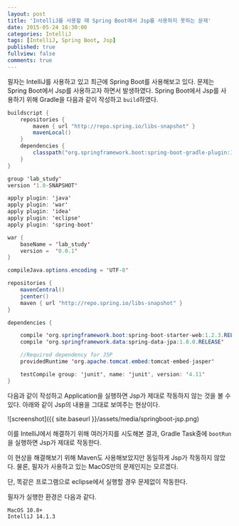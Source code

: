 ```yaml
---
layout: post
title: 'IntelliJ를 사용할 때 Spring Boot에서 Jsp를 사용하지 못하는 문제'
date: 2015-05-24 16:30:00
categories: IntelliJ
tags: [IntelliJ, Spring Boot, Jsp]
published: true
fullview: false
comments: true
---
```


필자는 IntelliJ를 사용하고 있고 최근에 Spring Boot를 사용해보고 있다. 문제는 Spring Boot에서 Jsp를 사용하고자 하면서 발생하였다. Spring Boot에서 Jsp를 사용하기 위해 Gradle을 다음과 같이 작성하고 ``build``하였다.

```java
buildscript {
    repositories {
        maven { url "http://repo.spring.io/libs-snapshot" }
        mavenLocal()
    }
    dependencies {
        classpath("org.springframework.boot:spring-boot-gradle-plugin:1.1.10.RELEASE")
    }
}

group 'lab_study'
version '1.0-SNAPSHOT'

apply plugin: 'java'
apply plugin: 'war'
apply plugin: 'idea'
apply plugin: 'eclipse'
apply plugin: 'spring-boot'

war {
    baseName = 'lab_study'
    version =  '0.0.1'
}

compileJava.options.encoding = 'UTF-8'

repositories {
    mavenCentral()
    jcenter()
    maven { url "http://repo.spring.io/libs-snapshot" }
}

dependencies {

    compile 'org.springframework.boot:spring-boot-starter-web:1.2.3.RELEASE'
    compile 'org.springframework.data:spring-data-jpa:1.8.0.RELEASE'

    //Required dependency for JSP
    providedRuntime 'org.apache.tomcat.embed:tomcat-embed-jasper'

    testCompile group: 'junit', name: 'junit', version: '4.11'
}

```

다음과 같이 작성하고 Application을 실행하면 Jsp가 제대로 작동하지 않는 것을 볼 수 있다. 아래와 같이 Jsp의 내용을 그대로 보여주는 현상이다.

![screenshot]({{ site.baseurl }}/assets/media/springboot-jsp.png)

이를 IntelliJ에서 해결하기 위해 여러가지를 시도해본 결과, Gradle Task중에 ``bootRun``을 실행하면 Jsp가 제대로 작동한다.

이 현상을 해결해보기 위해 Maven도 사용해보았지만 동일하게 Jsp가 작동하지 않았다. 물론, 필자가 사용하고 있는 MacOS만의 문제인지는 모르겠다.

단, 똑같은 프로그램으로 eclipse에서 실행할 경우 문제없이 작동한다.

필자가 실행한 환경은 다음과 같다.

	MacOS 10.8+
	IntelliJ 14.1.3
